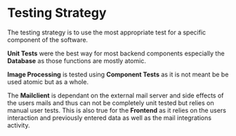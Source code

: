 # Testing Strategy

The testing strategy is to use the most appropriate test for a specific component of the software. 

**Unit Tests** were the best way for most backend components especially the **Database** as those functions are mostly atomic. 

**Image Processing** is tested using **Component Tests** as it is not meant be be used atomic but as a whole. 

The **Mailclient** is dependant on the external mail server and side effects of the users mails and thus can not be completely unit tested but relies on manual user tests. This is also true for the **Frontend** as it relies on the users interaction and previously entered data as well as the mail integrations activity.